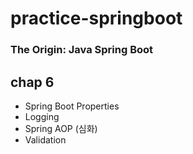 # practice-springboot

### The Origin: Java Spring Boot

## chap 6
- Spring Boot Properties
- Logging
- Spring AOP (심화)
- Validation
